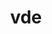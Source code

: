 ---
title: "vde"
layout: cache
categories: [package, develop]
meta: {"compilers": ["apple-clang@16.0.0"], "num_specs": 5, "num_specs_by_stack": {"developer-tools-darwin": 5, "root": 5}, "oss": ["sequoia"], "platforms": ["darwin"], "stacks": ["developer-tools-darwin", "root"], "targets": ["aarch64"], "versions": ["2.3.3"]}
spec_details: [{"compiler": "apple-clang@16.0.0", "hash": "ixqf7qg2qvoibw7nswvoq4s2uyhyngjs", "os": "sequoia", "platform": "darwin", "size": "-", "stacks": ["developer-tools-darwin", "root"], "target": "aarch64", "variants": ["build_system=autotools"], "versions": ["2.3.3"]}, {"compiler": "apple-clang@16.0.0", "hash": "nfzh6fw23lb2xy4janb3fljdalgj5xi2", "os": "sequoia", "platform": "darwin", "size": "-", "stacks": ["developer-tools-darwin", "root"], "target": "aarch64", "variants": ["build_system=autotools"], "versions": ["2.3.3"]}, {"compiler": "apple-clang@16.0.0", "hash": "tmizzjdgnijjy7v5zdpfkkmu3cgbum47", "os": "sequoia", "platform": "darwin", "size": "-", "stacks": ["developer-tools-darwin", "root"], "target": "aarch64", "variants": ["build_system=autotools"], "versions": ["2.3.3"]}, {"compiler": "apple-clang@16.0.0", "hash": "vbifp5nsg6l6f4c2mzc3npjdo6mbo2zi", "os": "sequoia", "platform": "darwin", "size": "-", "stacks": ["developer-tools-darwin", "root"], "target": "aarch64", "variants": ["build_system=autotools"], "versions": ["2.3.3"]}, {"compiler": "apple-clang@16.0.0", "hash": "xkjjsdzpwqanqjymbdymatd2s7qxk5if", "os": "sequoia", "platform": "darwin", "size": "-", "stacks": ["developer-tools-darwin", "root"], "target": "aarch64", "variants": ["build_system=autotools"], "versions": ["2.3.3"]}]
---